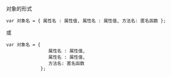 对象的形式

    var 对象名 = { 属性名 : 属性值, 属性名 : 属性值, 方法名: 匿名函数 };

或

    var 对象名 = {
                    属性名 : 属性值,
                    属性名 : 属性值,
                    方法名: 匿名函数
                 };
